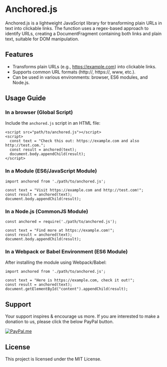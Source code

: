 # Anchored.js
Anchored.js is a lightweight JavaScript library for transforming plain URLs in text into clickable links. The function uses a regex-based approach to identify URLs, creating a DocumentFragment containing both links and plain text, suitable for DOM manipulation.

## Features
- Transforms plain URLs (e.g., https://example.com) into clickable links.
- Supports common URL formats (http://, https://, www, etc.).
- Can be used in various environments: browser, ES6 modules, and Node.js.

## Usage Guide

### In a browser (Global Script)
Include the `anchored.js` script in an HTML file:

```
<script src="path/to/anchored.js"></script>
<script>
  const text = "Check this out: https://example.com and also http://test.com.";
  const result = anchored(text);
  document.body.appendChild(result);
</script>
```

### In a Module (ES6/JavaScript Module)

```
import anchored from './path/to/anchored.js';

const text = "Visit https://example.com and http://test.com!";
const result = anchored(text);
document.body.appendChild(result);
```

### In a Node.js (CommonJS Module)

```
const anchored = require('./path/to/anchored.js');

const text = "Find more at https://example.com!";
const result = anchored(text);
document.body.appendChild(result);
```

### In a Webpack or Babel Environment (ES6 Module)
After installing the module using Webpack/Babel:

```
import anchored from './path/to/anchored.js';

const text = "Here is https://example.com, check it out!";
const result = anchored(text);
document.getElementById("content").appendChild(result);
```

## Support
Your support inspires & encourage us more. If you are interested to make a donation to us, please click the below PayPal button.

[![PayPal.me](https://img.shields.io/badge/paypal-donate-119fde.svg)](https://www.paypal.me/LakshmikanthV)

## License
This project is licensed under the MIT License.
